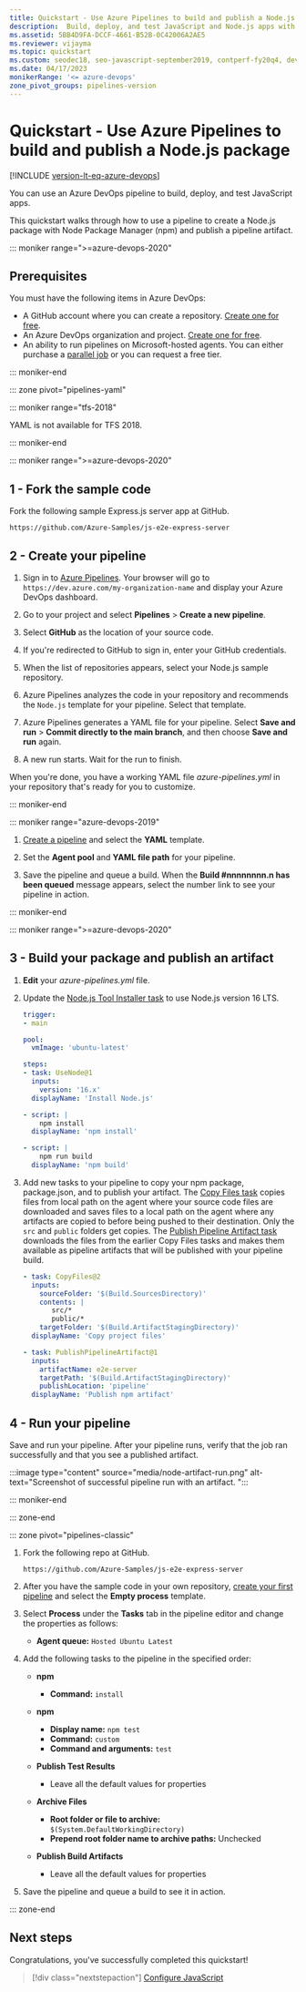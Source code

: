 ```yaml
---
title: Quickstart - Use Azure Pipelines to build and publish a Node.js package
description:  Build, deploy, and test JavaScript and Node.js apps with Azure Pipelines
ms.assetid: 5BB4D9FA-DCCF-4661-B52B-0C42006A2AE5
ms.reviewer: vijayma
ms.topic: quickstart
ms.custom: seodec18, seo-javascript-september2019, contperf-fy20q4, devx-track-js, freshness-fy22q2, contperf-fy22q2
ms.date: 04/17/2023
monikerRange: '<= azure-devops'
zone_pivot_groups: pipelines-version
---
```


# Quickstart - Use Azure Pipelines to build and publish a Node.js package

[!INCLUDE [version-lt-eq-azure-devops](../../includes/version-lt-eq-azure-devops.md)]

You can use an Azure DevOps pipeline to build, deploy, and test JavaScript apps. 

This quickstart walks through how to use a pipeline to create a Node.js package with Node Package Manager (npm) and publish a pipeline artifact. 

::: moniker range=">=azure-devops-2020"

## Prerequisites

You must have the following items in Azure DevOps:

* A GitHub account where you can create a repository. [Create one for free](https://github.com).
* An Azure DevOps organization and project. [Create one for free](../get-started/pipelines-sign-up.md). 
* An ability to run pipelines on Microsoft-hosted agents. You can either purchase a [parallel job](../licensing/concurrent-jobs.md) or you can request a free tier. 

::: moniker-end

::: zone pivot="pipelines-yaml"

::: moniker range="tfs-2018"

YAML is not available for TFS 2018.

::: moniker-end

::: moniker range=">=azure-devops-2020"

## 1 - Fork the sample code

Fork the following sample Express.js server app at GitHub.

```
https://github.com/Azure-Samples/js-e2e-express-server
```

## 2 - Create your pipeline
 

1. Sign in to [Azure Pipelines](https://azure.microsoft.com/services/devops/pipelines). Your browser will go to `https://dev.azure.com/my-organization-name` and display your Azure DevOps dashboard.

1. Go to your project and select **Pipelines** > **Create a new pipeline**.

1. Select **GitHub** as the location of your source code.

1. If you're redirected to GitHub to sign in, enter your GitHub credentials.

1. When the list of repositories appears, select your Node.js sample repository.

1. Azure Pipelines analyzes the code in your repository and recommends the `Node.js` template for your pipeline. Select that template.

1. Azure Pipelines generates a YAML file for your pipeline. Select **Save and run** > **Commit directly to the main branch**, and then choose **Save and run** again.

1. A new run starts. Wait for the run to finish.

When you're done, you have a working YAML file *azure-pipelines.yml* in your repository that's ready for you to customize.

::: moniker-end

::: moniker range="azure-devops-2019" 

1. [Create a pipeline](../create-first-pipeline.md) and select the **YAML** template.

1. Set the **Agent pool** and **YAML file path** for your pipeline. 

1. Save the pipeline and queue a build. When the **Build #nnnnnnnn.n has been queued** message appears, select the number link to see your pipeline in action.

::: moniker-end

::: moniker range=">=azure-devops-2020"

## 3 - Build your package and publish an artifact

1. **Edit** your *azure-pipelines.yml* file.

1. Update the [Node.js Tool Installer task](/azure/devops/pipelines/tasks/reference/node-tool-v0) to use Node.js version 16 LTS.

    ```yaml
    trigger:
    - main
    
    pool:
      vmImage: 'ubuntu-latest'
    
    steps:
    - task: UseNode@1
      inputs:
        version: '16.x'
      displayName: 'Install Node.js'
    
    - script: |
        npm install
      displayName: 'npm install'
    
    - script: |
        npm run build
      displayName: 'npm build'
    ``` 

1. Add new tasks to your pipeline to copy your npm package, package.json, and to publish your artifact. The [Copy Files task](/azure/devops/pipelines/tasks/reference/copy-files-v2) copies files from local path on the agent where your source code files are downloaded and saves files to a local path on the agent where any artifacts are copied to before being pushed to their destination. Only the `src` and `public` folders get copies. The [Publish Pipeline Artifact task](../artifacts/pipeline-artifacts.md) downloads the files from the earlier Copy Files tasks and makes them available as pipeline artifacts that will be published with your pipeline build.  

    ```yaml
    - task: CopyFiles@2
      inputs:
        sourceFolder: '$(Build.SourcesDirectory)'
        contents: |
           src/*
           public/*
        targetFolder: '$(Build.ArtifactStagingDirectory)'
      displayName: 'Copy project files'
    
    - task: PublishPipelineArtifact@1
      inputs:
        artifactName: e2e-server
        targetPath: '$(Build.ArtifactStagingDirectory)'
        publishLocation: 'pipeline'
      displayName: 'Publish npm artifact'
    ```

## 4 - Run your pipeline

Save and run your pipeline. After your pipeline runs, verify that the job ran successfully and that you see a published artifact. 
    
:::image type="content" source="media/node-artifact-run.png" alt-text="Screenshot of successful pipeline run with an artifact. ":::

::: moniker-end

::: zone-end



::: zone pivot="pipelines-classic"

1. Fork the following repo at GitHub.

    ```
    https://github.com/Azure-Samples/js-e2e-express-server
    ```

2. After you have the sample code in your own repository, [create your first pipeline](../create-first-pipeline.md) and select the **Empty process** template.

3. Select **Process** under the **Tasks** tab in the pipeline editor and change the properties as follows:
   * **Agent queue:** `Hosted Ubuntu Latest`

4. Add the following tasks to the pipeline in the specified order:
   * **npm**
     * **Command:** `install`

   * **npm**
     * **Display name:** `npm test`
     * **Command:** `custom`
     * **Command and arguments:** `test`

   * **Publish Test Results**
     * Leave all the default values for properties

   * **Archive Files**
     * **Root folder or file to archive:** `$(System.DefaultWorkingDirectory)`
     * **Prepend root folder name to archive paths:** Unchecked

   * **Publish Build Artifacts**
     * Leave all the default values for properties

5. Save the pipeline and queue a build to see it in action.


::: zone-end

## Next steps

Congratulations, you've successfully completed this quickstart!

> [!div class="nextstepaction"]
> [Configure JavaScript](customize-javascript.md)

